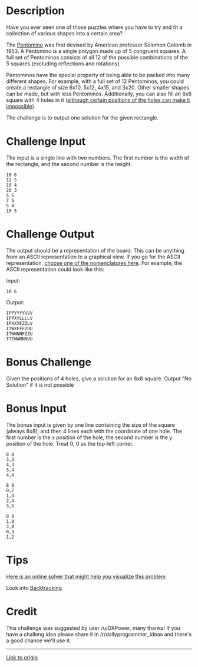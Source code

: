 # Description

Have you ever seen one of those puzzles where you have to try and fit a collection of various shapes into a certain area?

The [Pentomino](https://en.wikipedia.org/wiki/Pentomino) was first devised by American professor Solomon Golomb in 1953. A Pentomino is a single polygon made up of 5 congruent squares. A full set of Pentominos consists of all 12 of the possible combinations of the 5 squares (excluding reflections and rotations).

Pentominos have the special property of being able to be packed into many different shapes. For example, with a full set of 12 Pentominos, you could create a rectangle of size 6x10, 5x12, 4x15, and 3x20. Other smaller shapes can be made, but with less Pentominos. Additionally, you can also fill an 8x8 square with 4 holes in it ([although certain positions of the holes can make it impossible](https://en.wikipedia.org/wiki/Pentomino#/media/File:Pentomino_unsolvable.svg)).

The challenge is to output one solution for the given rectangle. 

# Challenge Input

The input is a single line with two numbers. The first number is the width of the rectangle, and the second number is the height.

    10 6
    12 5
    15 4
    20 3
    5 5
    7 5
    5 4
    10 5

# Challenge Output

The output should be a representation of the board. This can be anything from an ASCII representation to a graphical view. If you go for the ASCII representation, [choose one of the nomenclatures here](https://en.wikipedia.org/wiki/File:Pentomino_Naming_Conventions.svg). For example, the ASCII representation could look like this:

Input:

    10 6

Output:
    
    𝙸𝙿𝙿𝚈𝚈𝚈𝚈𝚅𝚅𝚅
    𝙸𝙿𝙿𝚇𝚈𝙻𝙻𝙻𝙻𝚅
    𝙸𝙿𝚇𝚇𝚇𝙵𝚉𝚉𝙻𝚅
    𝙸𝚃𝚆𝚇𝙵𝙵𝙵𝚉𝚄𝚄
    𝙸𝚃𝚆𝚆𝙽𝙽𝙵𝚉𝚉𝚄
    𝚃𝚃𝚃𝚆𝚆𝙽𝙽𝙽𝚄𝚄

# Bonus Challenge

Given the positions of 4 holes, give a solution for an 8x8 square. Output "No Solution" if it is not possible

# Bonus Input

The bonus input is given by one line containing the size of the square (always 8x8), and then 4 lines each with the coordinate of one hole. The first number is the x position of the hole, the second number is the y position of the hole. Treat 0, 0 as the top-left corner.
    
    8 8  
    3,3  
    4,3  
    3,4  
    4,4
    
    8 8  
    0,7  
    1,3  
    2,4  
    3,5  
    
    8 8  
    1,0  
    3,0  
    0,3  
    1,2  

# Tips

[Here is an online solver that might help you visualize this problem](http://math.hws.edu/eck/js/pentominos/pentominos.html)

Look into [Backtracking](https://en.wikipedia.org/wiki/Backtracking)

# Credit

This challenge was suggested by user /u/DXPower, many thanks! If you have a challeng idea please share it in /r/dailyprogrammer_ideas and there's a good chance we'll use it.

---

[Link to origin](https://www.reddit.com/r/dailyprogrammer/8t4440)